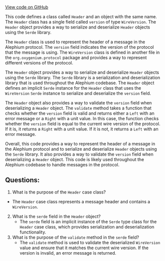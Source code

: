 [View code on GitHub](https://github.com/oxygenium/oxygenium/protocol/src/main/scala/org/oxygenium/protocol/message/Header.scala)

This code defines a class called `Header` and an object with the same name. The `Header` class has a single field called `version` of type `WireVersion`. The `Header` object provides a way to serialize and deserialize `Header` objects using the `Serde` library.

The `Header` class is used to represent the header of a message in the Alephium protocol. The `version` field indicates the version of the protocol that the message is using. The `WireVersion` class is defined in another file in the `org.oxygenium.protocol` package and provides a way to represent different versions of the protocol.

The `Header` object provides a way to serialize and deserialize `Header` objects using the `Serde` library. The `Serde` library is a serialization and deserialization library that is used throughout the Alephium codebase. The `Header` object defines an implicit `Serde` instance for the `Header` class that uses the `WireVersion` `Serde` instance to serialize and deserialize the `version` field.

The `Header` object also provides a way to validate the `version` field when deserializing a `Header` object. The `validate` method takes a function that checks whether the `version` field is valid and returns either a `Left` with an error message or a `Right` with a unit value. In this case, the function checks whether the `version` field is equal to the current wire version of the protocol. If it is, it returns a `Right` with a unit value. If it is not, it returns a `Left` with an error message.

Overall, this code provides a way to represent the header of a message in the Alephium protocol and to serialize and deserialize `Header` objects using the `Serde` library. It also provides a way to validate the `version` field when deserializing a `Header` object. This code is likely used throughout the Alephium codebase to handle messages in the protocol.
## Questions: 
 1. What is the purpose of the `Header` case class?
   - The `Header` case class represents a message header and contains a `WireVersion`.
2. What is the `serde` field in the `Header` object?
   - The `serde` field is an implicit instance of the `Serde` type class for the `Header` case class, which provides serialization and deserialization functionality.
3. What is the purpose of the `validate` method in the `serde` field?
   - The `validate` method is used to validate the deserialized `WireVersion` value and ensure that it matches the current wire version. If the version is invalid, an error message is returned.